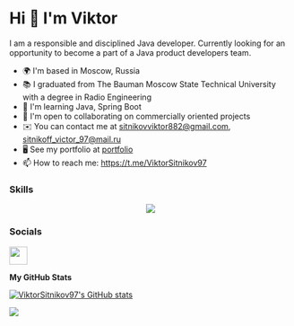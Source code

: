 Hi 👋 I'm Viktor
=======================

I am a responsible and disciplined Java developer. Currently looking for an opportunity to become a part of a Java product developers team.

* 🌍 I'm based in Moscow, Russia
* 📚 I graduated from The Bauman Moscow State Technical University with a degree in Radio Engineering
* 🧠 I'm learning Java, Spring Boot
* 🤝 I'm open to collaborating on commercially oriented projects
* ✉️  You can contact me at sitnikovviktor882@gmail.com, sitnikoff_victor_97@mail.ru
* 🖥️ See my portfolio at [portfolio](http://www.example.com)
* 📫 How to reach me: https://t.me/ViktorSitnikov97

### Skills


<p align="center">
  <a href="https://skillicons.dev">
    <img src="https://skillicons.dev/icons?i=java,idea,git,gradle,maven,linux,postgres,postman,spring,kubernetes,docker,html,bootstrap,css" />
  </a>
</p>


### Socials

<p align="left"> <a href="https://www.github.com/ViktorSitnikov97" target="_blank" rel="noreferrer"> <picture> <source media="(prefers-color-scheme: dark)" srcset="https://raw.githubusercontent.com/danielcranney/readme-generator/main/public/icons/socials/github-dark.svg" /> <source media="(prefers-color-scheme: light)" srcset="https://raw.githubusercontent.com/danielcranney/readme-generator/main/public/icons/socials/github.svg" /> <img src="https://raw.githubusercontent.com/danielcranney/readme-generator/main/public/icons/socials/github.svg" width="32" height="32" /> </picture> </a></p>

<b>My GitHub Stats</b>

<a href="http://www.github.com/ViktorSitnikov97"><img src="https://github-readme-stats.vercel.app/api?username=ViktorSitnikov97&show_icons=true&hide=contribs&title_color=3382ed&text_color=ffffff&icon_color=22c55e&bg_color=000000&hide_border=true&show_icons=true" alt="ViktorSitnikov97's GitHub stats" /></a>

<a href="http://www.github.com/ViktorSitnikov97"><img src="https://github-readme-streak-stats.herokuapp.com/?user=ViktorSitnikov97&stroke=ffffff&background=000000&ring=3382ed&fire=3382ed&currStreakNum=ffffff&currStreakLabel=3382ed&sideNums=ffffff&sideLabels=ffffff&dates=ffffff&hide_border=true" /></a>
